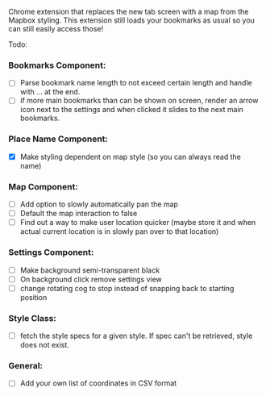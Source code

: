 Chrome extension that replaces the new tab screen with a map from the Mapbox styling. This extension still loads your bookmarks as usual so you can still easily access those!


Todo:

### Bookmarks Component:
- [ ] Parse bookmark name length to not exceed certain length and handle with ... at the end.
- [ ] if more main bookmarks than can be shown on screen, render an arrow icon next to the settings and when clicked it slides to the next main bookmarks.

### Place Name Component:
- [x] Make styling dependent on map style (so you can always read the name)

### Map Component:
- [ ] Add option to slowly automatically pan the map
- [ ] Default the map interaction to false
- [ ] Find out a way to make user location quicker (maybe store it and when actual current location is in slowly pan over to that location)

### Settings Component:
- [ ] Make background semi-transparent black
- [ ] On background click remove settings view
- [ ] change rotating cog to stop instead of snapping back to starting position

### Style Class:
- [ ] fetch the style specs for a given style. If spec can't be retrieved, style does not exist.

### General:
- [ ] Add your own list of coordinates in CSV format